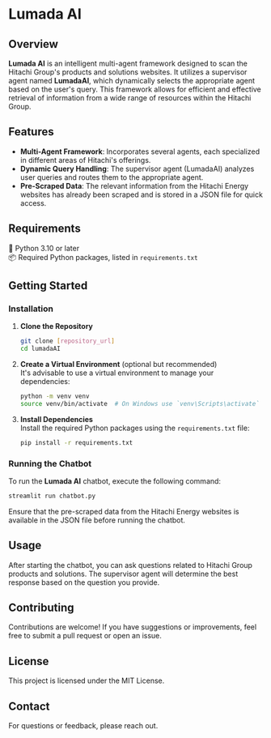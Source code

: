 
# Lumada AI

## Overview

**Lumada AI** is an intelligent multi-agent framework designed to scan the Hitachi Group's products and solutions websites. It utilizes a supervisor agent named **LumadaAI**, which dynamically selects the appropriate agent based on the user's query. This framework allows for efficient and effective retrieval of information from a wide range of resources within the Hitachi Group.

## Features

- **Multi-Agent Framework**: Incorporates several agents, each specialized in different areas of Hitachi's offerings.
- **Dynamic Query Handling**: The supervisor agent (LumadaAI) analyzes user queries and routes them to the appropriate agent.
- **Pre-Scraped Data**: The relevant information from the Hitachi Energy websites has already been scraped and is stored in a JSON file for quick access.

## Requirements

🐍 Python 3.10 or later  
📦 Required Python packages, listed in `requirements.txt`

## Getting Started

### Installation

1. **Clone the Repository**
   ```bash
   git clone [repository_url]
   cd lumadaAI
   ```

2. **Create a Virtual Environment** (optional but recommended)  
   It's advisable to use a virtual environment to manage your dependencies:
   ```bash
   python -m venv venv
   source venv/bin/activate  # On Windows use `venv\Scripts\activate`
   ```

3. **Install Dependencies**  
   Install the required Python packages using the `requirements.txt` file:
   ```bash
   pip install -r requirements.txt
   ```

### Running the Chatbot

To run the **Lumada AI** chatbot, execute the following command:
```bash
streamlit run chatbot.py
```
Ensure that the pre-scraped data from the Hitachi Energy websites is available in the JSON file before running the chatbot.

## Usage

After starting the chatbot, you can ask questions related to Hitachi Group products and solutions. The supervisor agent will determine the best response based on the question you provide.

## Contributing

Contributions are welcome! If you have suggestions or improvements, feel free to submit a pull request or open an issue.

## License

This project is licensed under the MIT License.

## Contact

For questions or feedback, please reach out.
